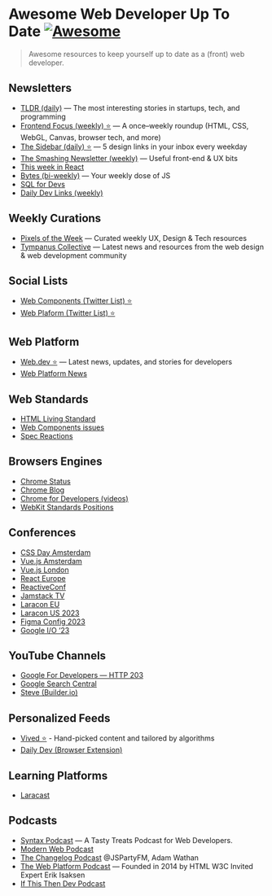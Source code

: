 # Awesome Web Developer Up To Date [![Awesome](https://awesome.re/badge.svg)](https://awesome.re)

> Awesome resources to keep yourself up to date as a (front) web developer.

## Newsletters

- [TLDR (daily)](https://tldr.tech/) — The most interesting stories in startups, tech, and programming
- [Frontend Focus (weekly) ⭐](https://frontendfoc.us/) — A once–weekly roundup (HTML, CSS, WebGL, Canvas, browser tech, and more)
- [The Sidebar (daily) ⭐](https://sidebar.io/) — 5 design links in your inbox every weekday
- [The Smashing Newsletter (weekly)](https://www.smashingmagazine.com/the-smashing-newsletter/) — Useful front-end & UX bits
- [This week in React](https://thisweekinreact.com/fr/newsletter)
- [Bytes (bi-weekly)](https://bytes.dev/) — Your weekly dose of JS
- [SQL for Devs](https://sqlfordevs.com/newsletter)
- [Daily Dev Links (weekly)](https://dailydevlinks.com/)

## Weekly Curations

- [Pixels of the Week](https://stephaniewalter.design/blog/category/useful-links/) — Curated weekly UX, Design & Tech resources
- [Tympanus Collective](https://tympanus.net/codrops/collective/) — Latest news and resources from the web design & web development community

## Social Lists

- [Web Components (Twitter List) ⭐](https://twitter.com/i/lists/1102159555562270721)
- [Web Plaform (Twitter List) ⭐](https://twitter.com/i/lists/948487078198890498)

## Web Platform

- [Web.dev ⭐](https://web.dev/blog/) — Latest news, updates, and stories for developers
- [Web Platform News](https://webplatform.news/)

## Web Standards

- [HTML Living Standard](https://html.spec.whatwg.org/multipage/scripting.html#custom-elements)
- [Web Components issues](https://github.com/WICG/webcomponents/issues)
- [Spec Reactions](https://foolip.github.io/spec-reactions/)

## Browsers Engines

- [Chrome Status](https://chromestatus.com/roadmap)
- [Chrome Blog](https://developer.chrome.com/blog/)
- [Chrome for Developers (videos)](https://www.youtube.com/@ChromeDevs/videos)
- [WebKit Standards Positions](https://webkit.org/standards-positions/)

## Conferences

- [CSS Day Amsterdam](https://www.youtube.com/@WebConferencesAmsterdam/videos)
- [Vue.js Amsterdam](https://www.youtube.com/channel/UCxV7lO6dUhpB-IyzmGuVgqg/videos)
- [Vue.js London](https://www.vuemastery.com/conferences/vuejs-live-2023)
- [React Europe](https://www.youtube.com/channel/UCorlLn2oZfgOJ-FUcF2eZ1A/videos)
- [ReactiveConf](https://www.youtube.com/channel/UCBHdUnixTWymmXBIw12Y8Qg/videos)
- [Jamstack TV](https://www.youtube.com/channel/UC8bRyfU7ycLXnEBfvdorpUg/videos)
- [Laracon EU](https://www.youtube.com/channel/UCb9XEo_1SDNR8Ucpbktrg5A/videos)
- [Laracon US 2023](https://www.youtube.com/@LaravelPHP/videos)
- [Figma Config 2023](https://www.youtube.com/watch?v=yI9QVwkk2Go&list=PLXDU_eVOJTx61IdqXh3jrvopJN8HGkS5F)
- [Google I/O ‘23](https://www.youtube.com/watch?v=cNfINi5CNbY)

## YouTube Channels

- [Google For Developers — HTTP 203](https://www.youtube.com/channel/UC_x5XG1OV2P6uZZ5FSM9Ttw/videos)
- [Google Search Central](https://www.youtube.com/channel/UCWf2ZlNsCGDS89VBF_awNvA/videos)
- [Steve (Builder.io)](https://www.youtube.com/channel/UCGmR6lhKMlCkvrvb39vPtdA/videos)

## Personalized Feeds

- [Vived ⭐](https://vived.io/) - Hand-picked content and tailored by algorithms
- [Daily Dev (Browser Extension)](https://daily.dev/)

## Learning Platforms

- [Laracast](https://laracasts.com/)

## Podcasts

- [Syntax Podcast](https://syntax.fm/) — A Tasty Treats Podcast for Web Developers.
- [Modern Web Podcast](https://modernweb.podbean.com/)
- [The Changelog Podcast](http://changelog.com/live) @JSPartyFM, Adam Wathan
- [The Web Platform Podcast](https://thewebplatformpodcast.com/) — Founded in 2014 by HTML W3C Invited Expert Erik Isaksen
- [If This Then Dev Podcast](https://ifttd.io/)
